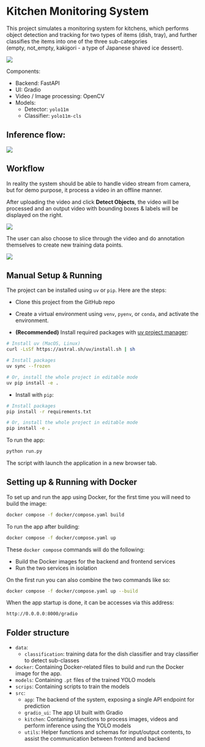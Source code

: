 # Kitchen Monitoring System

This project simulates a monitoring system for kitchens, which performs object detection and tracking for two types of items (dish, tray), and further classifies the items into one of the three sub-categories (empty, not_empty, kakigori - a type of Japanese shaved ice dessert).

![](assets/demo.gif)

Components:

- Backend: FastAPI
- UI: Gradio
- Video / Image processing: OpenCV
- Models:
    - Detector: `yolo11m`
    - Classifier: `yolo11m-cls`

## Inference flow:

![](assets/inference_flow.png)


## Workflow

In reality the system should be able to handle video stream from camera, but for demo purpose, it process a video in an offline manner. 

After uploading the video and click **Detect Objects**, the video will be processed and an output video with bounding boxes & labels will be displayed on the right.

![](assets/upload.png)

The user can also choose to slice through the video and do annotation themselves to create new training data points.

![](assets/reannotate.png)


## Manual Setup & Running

The project can be installed using `uv` or `pip`. Here are the steps:

- Clone this project from the GitHub repo
- Create a virtual environment using `venv`, `pyenv`, or `conda`, and activate the environment.

- **(Recommended)** Install required packages with [uv project manager](https://docs.astral.sh/uv/#installation):

```bash
# Install uv (MacOS, Linux)
curl -LsSf https://astral.sh/uv/install.sh | sh

# Install packages
uv sync --frozen

# Or, install the whole project in editable mode
uv pip install -e .
```

- Install with `pip`:

```bash
# Install packages
pip install -r requirements.txt

# Or, install the whole project in editable mode
pip install -e .
```

To run the app:

```bash
python run.py
```

The script with launch the application in a new browser tab.


## Setting up & Running with Docker

To set up and run the app using Docker, for the first time you will need to build the image:

```bash
docker compose -f docker/compose.yaml build
```

To run the app after building:

```bash
docker compose -f docker/compose.yaml up
```

These `docker compose` commands will do the following:
- Build the Docker images for the backend and frontend services
- Run the two services in isolation

On the first run you can also combine the two commands like so:

```bash
docker compose -f docker/compose.yaml up --build
```

When the app startup is done, it can be accesses via this address: 

`http://0.0.0.0:8000/gradio`


## Folder structure

- `data`:
    - `classification`: training data for the dish classifier and tray classifier to detect sub-classes
- `docker`: Containing Docker-related files to build and run the Docker image for the app.
- `models`: Containing `.pt` files of the trained YOLO models
- `scrips`: Containing scripts to train the models
- `src`:
    - `app`: The backend of the system, exposing a single API endpoint for prediction
    - `gradio_ui`: The app UI built with Gradio
    - `kitchen`: Containing functions to process images, videos and perform inference using the YOLO models
    - `utils`: Helper functions and schemas for input/output contents, to assist the communication between frontend and backend

